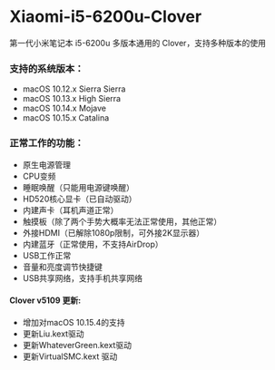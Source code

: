 # Xiaomi-i5-6200u-Clover

第一代小米笔记本 i5-6200u 多版本通用的 Clover，支持多种版本的使用

### 支持的系统版本：
 - macOS 10.12.x Sierra Sierra
 - macOS 10.13.x High Sierra
 - macOS 10.14.x Mojave
 - macOS 10.15.x Catalina

 ### 正常工作的功能：
- 原生电源管理
- CPU变频
- 睡眠唤醒（只能用电源键唤醒）
- HD520核心显卡（已自动驱动）
- 内建声卡（耳机声道正常）
- 触摸板（除了两个手势大概率无法正常使用，其他正常）
- 外接HDMI（已解除1080p限制，可外接2K显示器）
- 内建蓝牙（正常使用，不支持AirDrop）
- USB工作正常
- 音量和亮度调节快捷键
- USB共享网络，支持手机共享网络

#### Clover v5109 更新:
- 增加对macOS 10.15.4的支持
- 更新Liu.kext驱动
- 更新WhateverGreen.kext驱动
- 更新VirtualSMC.kext 驱动

 
